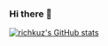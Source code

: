 ### Hi there 👋

[![richkuz's GitHub stats](https://github-readme-stats.vercel.app/api?username=richkuz)](https://github.com/anuraghazra/github-readme-stats)


<!--
**richkuz/richkuz** is a ✨ _special_ ✨ repository because its `README.md` (this file) appears on your GitHub profile.

Here are some ideas to get you started:

- 🔭 I’m currently working on ...
- 🌱 I’m currently learning ...
- 👯 I’m looking to collaborate on ...
- 🤔 I’m looking for help with ...
- 💬 Ask me about ...
- 📫 How to reach me: ...
- 😄 Pronouns: ...
- ⚡ Fun fact: ...
-->
